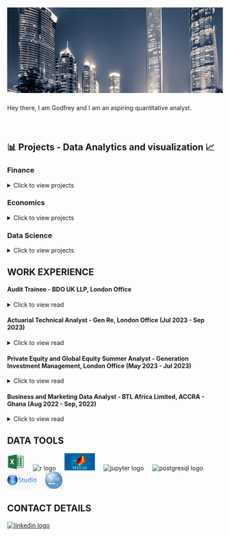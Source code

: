 <br clear="both">

<div align="center">
  <img height="200" width="100%" src="https://github.com/GodfreyElia/GodfreyElia/blob/main/Profile_items/Profile.png"  />
</div>

###

<p>
  Hey there, I am Godfrey and I am an aspiring quantitative analyst. 
</p>

###

<br>
<h2 align="left">📊 Projects - Data Analytics and visualization 📈</h2>

### Finance

<details>
<summary>
Click to view projects
</summary>
  
* [Prediction of Bankruptcy Using Machine Learning](https://github.com/GodfreyElia/bankruptcy_prediction_with_rawdata)

    * [Bankruptcy Prediction in Times of Crises](https://github.com/GodfreyElia/Modeling-Crises/blob/main/README.md)
 
    * [Best Descriptors for Predicting Bankruptcy](https://github.com/GodfreyElia/Best-Bankruptcy-Predictors)
 
    * [Financial Ratio Data vs Non-transformed Data](https://github.com/GodfreyElia/Ratio-Data_V_Crude-Financaial-Data)
 
* [Crypto Intelligence Dashboard](https://github.com/GodfreyElia/Crypto_Intelligence_dashboard)
* [Benchmarking Numerical Methods for Option Pricing](https://github.com/GodfreyElia/Option-pricing-_-numerical-methods)
* [Portfolio Theory: Mean-Variance Optimisation](https://github.com/GodfreyElia/Portfolio_Theory)
</details>

### Economics

<details>
<summary>
Click to view projects
</summary>

* [Time-series Econometrics: Investigating Global Commodity Prices - Copper and Nickel](https://github.com/GodfreyElia/Time-Series-Econometrics1)
  
* [Econometric Modelling of Cross-sectional Data](https://github.com/GodfreyElia/Economics_Crime_Worry_Prediction)
</details>


### Data Science

<details>
<summary>
Click to view projects
</summary>
  
* [Analysing IMDB Popular Movies](https://github.com/GodfreyElia/movie_data_analysis)
</details>


<h2 align="left"> WORK EXPERIENCE </h2>

#### Audit Trainee - BDO UK LLP, London Office

<details>
<summary>
Click to view read
</summary>

##### Role: Business assurance associate

My day job is to verify the truthfulness of financial and non-financial disclosures made by companies to their stakeholders

• ACA Level 7 with ICAEW Underway -  all certificate level exams completed on first attempt.

</details>

#### Actuarial Technical Analyst - Gen Re, London Office (Jul 2023 - Sep 2023)

<details>
<summary>
Click to view read
</summary>

##### Role: Actuarial Technical Analyst
My responsibilities varied in this role, however, my day to day deliverables included:

•	Checking that premium is being accurately realised and updating monthly premium records;

•	Streamlining R codes used to pre-process data so that the run under 1 second per file;

•	Cleaning and reformating data used in premium pricing models using R and Excel.

</details>

#### Private Equity and Global Equity Summer Analyst - Generation Investment Management, London Office (May 2023 - Jul 2023)

<details>
<summary>
Click to view read
</summary>

##### Role: Research Assistant intern (Private Equity and Global Equity Divisions)

•	Critically evaluated the global applied materials market, particularly focusing on Silicon Carbide to spot capital cycles;

•	Performed in-depth commercial analyses of several private Healthcare IT systems companies;

•	Shadowed the deal desk and learned about Terminal and equities trading.

</details>

#### Business and Marketing Data Analyst - BTL Africa Limited, ACCRA - Ghana (Aug 2022 - Sep, 2022)

<details>
<summary>
Click to view read
</summary>

##### Role: Business and Marketing Data Analyst
  
•	Cleaned and analyzed raw activations data and analyzed the daily performance of vendors to determine their pay;

•	Used multiple-regression models on R to provide insights into the human and natural factors that affected vendor sales;

•	Conducted internal research to understand the impact and utilisation levels of the company’s new ERP system.

</details>

####
<h2 align="left">DATA TOOLS</h2>

<div align="left">
  <img src="https://github.com/GodfreyElia/GodfreyElia/blob/main/Profile_items/hd-microsoft-excel-logo-transparent-png-701751694777434h7pkvogbjk.png" height="40" alt="msexcel logo"  />
  <img width="12" />
  <img src="https://img.shields.io/badge/R-276DC3?logo=r&logoColor=white&style=for-the-badge" height="40" alt="r logo"  />
  <img width="12" />
  <img src="https://github.com/GodfreyElia/GodfreyElia/blob/main/Profile_items/MATLAB-Symbol.jpg" height="40" alt="matlab logo"  />
  <img width="12" />
  <img src="https://img.shields.io/badge/Jupyter-F37626?logo=jupyter&logoColor=black&style=for-the-badge" height="40" alt="jupyter logo"  />
  <img width="12" />
  <img src="https://img.shields.io/badge/PostgreSQL-4169E1?logo=postgresql&logoColor=white&style=for-the-badge" height="40" alt="postgresql logo"  />
  <img width="12" />
  <img src="https://github.com/GodfreyElia/GodfreyElia/blob/main/Profile_items/Rstudio.jpg" height="40" alt="rstudio logo"  />
  <img width="12" />
  <img src="https://github.com/GodfreyElia/GodfreyElia/blob/main/Profile_items/spss-modeler-ibm-data-analysis-statistics-ibm.jpg" height="40" alt="spss logo"  />
  <img width="12" />
</div>

####

<h2 align="left">CONTACT DETAILS</h2>

####

<div align="left">
<!--   <a href="gonkolokosa@gmail.com" target="_blank">
    <img src="https://img.shields.io/static/v1?message=Gmail&logo=gmail&label=&color=D14836&logoColor=white&labelColor=&style=for-the-badge" height="35" alt="gmail logo"  />
  </a> -->
  <a href="https://www.linkedin.com/in/godfreyn321/" target="_blank">
    <img src="https://img.shields.io/static/v1?message=LinkedIn&logo=linkedin&label=&color=0077B5&logoColor=white&labelColor=&style=for-the-badge" height="35" alt="linkedin logo"  />
  </a>
</div>

####

<br clear="both">
<!--
<img src="https://raw.githubusercontent.com/TendaiPhikiso/TendaiPhikiso/output/snake.svg" alt="Snake animation" />
>
####
